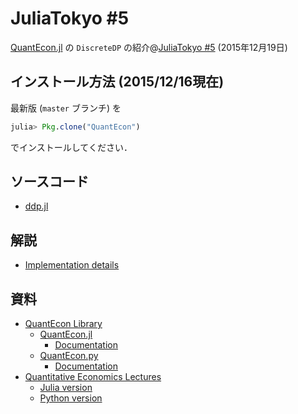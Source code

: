 # JuliaTokyo \#5

[QuantEcon.jl](https://github.com/QuantEcon/QuantEcon.jl)
の `DiscreteDP`
の紹介@[JuliaTokyo \#5](http://juliatokyo.connpass.com/event/21715/)
(2015年12月19日)

## インストール方法 (2015/12/16現在)

最新版 (`master` ブランチ) を

```julia
julia> Pkg.clone("QuantEcon")
```

でインストールしてください．

## ソースコード

* [ddp.jl](https://github.com/QuantEcon/QuantEcon.jl/blob/master/src/markov/ddp.jl)

## 解説

* [Implementation details](http://nbviewer.ipython.org/github/QuantEcon/QuantEcon.notebooks/blob/5c812b87cf89da6a180f43edac4ad985260385b6/discrete_dp/ddp_theory_jl.ipynb)

## 資料

* [QuantEcon Library](http://quantecon.org)
  * [QuantEcon.jl](https://github.com/QuantEcon/QuantEcon.jl)
    * [Documentation](http://quantecon.github.io/QuantEcon.jl/)
  * [QuantEcon.py](https://github.com/QuantEcon/QuantEcon.py)
    * [Documentation](http://quanteconpy.readthedocs.org)
* [Quantitative Economics Lectures](http://quant-econ.net)
  * [Julia version](http://quant-econ.net/jl/index.html)
  * [Python version](http://quant-econ.net/py/index.html)
